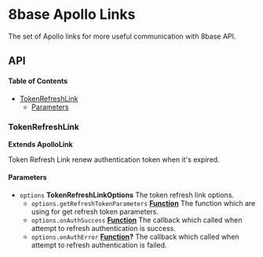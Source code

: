 # 8base Apollo Links

The set of Apollo links for more useful communication with 8base API.

## API

<!-- Generated by documentation.js. Update this documentation by updating the source code. -->

#### Table of Contents

-   [TokenRefreshLink](#tokenrefreshlink)
    -   [Parameters](#parameters)

### TokenRefreshLink

**Extends ApolloLink**

Token Refresh Link renew authentication token when it's expired.

#### Parameters

-   `options` **TokenRefreshLinkOptions** The token refresh link options.
    -   `options.getRefreshTokenParameters` **[Function](https://developer.mozilla.org/docs/Web/JavaScript/Reference/Statements/function)** The function which are using for get refresh token parameters.
    -   `options.onAuthSuccess` **[Function](https://developer.mozilla.org/docs/Web/JavaScript/Reference/Statements/function)** The callback which called when attempt to refresh authentication is success.
    -   `options.onAuthError` **[Function](https://developer.mozilla.org/docs/Web/JavaScript/Reference/Statements/function)?** The callback which called when attempt to refresh authentication is failed.
